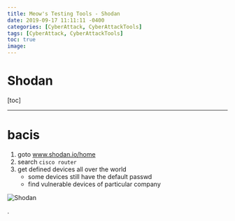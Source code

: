 ```yaml
---
title: Meow's Testing Tools - Shodan
date: 2019-09-17 11:11:11 -0400
categories: [CyberAttack, CyberAttackTools]
tags: [CyberAttack, CyberAttackTools]
toc: true
image:
---
```


# Shodan

[toc]

---

# bacis


1. goto www.shodan.io/home
2. search `cisco router`
3. get defined devices all over the world
   - some devices still have the default passwd
   - find vulnerable devices of particular company

![Shodan](https://i.imgur.com/otCL021.png)


.

